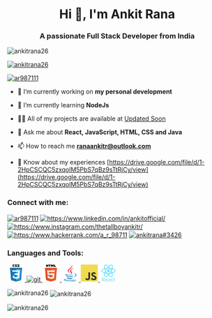 <h1 align="center">Hi 👋, I'm Ankit Rana</h1>
<h3 align="center">A passionate Full Stack Developer from India</h3>

<p align="left"> <img src="https://komarev.com/ghpvc/?username=ankitrana26&label=Profile%20views&color=0e75b6&style=flat" alt="ankitrana26" /> </p>

<p align="left"> <a href="https://github.com/ryo-ma/github-profile-trophy"><img src="https://github-profile-trophy.vercel.app/?username=ankitrana26" alt="ankitrana26" /></a> </p>

<p align="left"> <a href="https://twitter.com/ar987111" target="blank"><img src="https://img.shields.io/twitter/follow/ar987111?logo=twitter&style=for-the-badge" alt="ar987111" /></a> </p>

- 🔭 I’m currently working on **my personal development**

- 🌱 I’m currently learning **NodeJs**

- 👨‍💻 All of my projects are available at [Updated Soon](https://ankit-rana.netlify.app/)

- 💬 Ask me about **React, JavaScript, HTML, CSS and Java**

- 📫 How to reach me **ranaankitr@outlook.com**

- 📄 Know about my experiences [https://drive.google.com/file/d/1-2HpCSCQC5zxqolM5PbS7qBz9sTtRjCy/view](https://drive.google.com/file/d/1-2HpCSCQC5zxqolM5PbS7qBz9sTtRjCy/view)

<h3 align="left">Connect with me:</h3>
<p align="left">
<a href="https://twitter.com/ar987111" target="blank"><img align="center" src="https://raw.githubusercontent.com/rahuldkjain/github-profile-readme-generator/master/src/images/icons/Social/twitter.svg" alt="ar987111" height="30" width="40" /></a>
<a href="https://linkedin.com/in/https://www.linkedin.com/in/ankitofficial/" target="blank"><img align="center" src="https://raw.githubusercontent.com/rahuldkjain/github-profile-readme-generator/master/src/images/icons/Social/linked-in-alt.svg" alt="https://www.linkedin.com/in/ankitofficial/" height="30" width="40" /></a>
<a href="https://instagram.com/https://www.instagram.com/thetallboyankitr/" target="blank"><img align="center" src="https://raw.githubusercontent.com/rahuldkjain/github-profile-readme-generator/master/src/images/icons/Social/instagram.svg" alt="https://www.instagram.com/thetallboyankitr/" height="30" width="40" /></a>
<a href="https://www.hackerrank.com/https://www.hackerrank.com/a_r_98711" target="blank"><img align="center" src="https://raw.githubusercontent.com/rahuldkjain/github-profile-readme-generator/master/src/images/icons/Social/hackerrank.svg" alt="https://www.hackerrank.com/a_r_98711" height="30" width="40" /></a>
<a href="https://discord.gg/ankitrana#3426" target="blank"><img align="center" src="https://raw.githubusercontent.com/rahuldkjain/github-profile-readme-generator/master/src/images/icons/Social/discord.svg" alt="ankitrana#3426" height="30" width="40" /></a>
</p>

<h3 align="left">Languages and Tools:</h3>
<p align="left"> <a href="https://www.w3schools.com/css/" target="_blank" rel="noreferrer"> <img src="https://raw.githubusercontent.com/devicons/devicon/master/icons/css3/css3-original-wordmark.svg" alt="css3" width="40" height="40"/> </a> <a href="https://git-scm.com/" target="_blank" rel="noreferrer"> <img src="https://www.vectorlogo.zone/logos/git-scm/git-scm-icon.svg" alt="git" width="40" height="40"/> </a> <a href="https://www.w3.org/html/" target="_blank" rel="noreferrer"> <img src="https://raw.githubusercontent.com/devicons/devicon/master/icons/html5/html5-original-wordmark.svg" alt="html5" width="40" height="40"/> </a> <a href="https://www.java.com" target="_blank" rel="noreferrer"> <img src="https://raw.githubusercontent.com/devicons/devicon/master/icons/java/java-original.svg" alt="java" width="40" height="40"/> </a> <a href="https://developer.mozilla.org/en-US/docs/Web/JavaScript" target="_blank" rel="noreferrer"> <img src="https://raw.githubusercontent.com/devicons/devicon/master/icons/javascript/javascript-original.svg" alt="javascript" width="40" height="40"/> </a> <a href="https://reactjs.org/" target="_blank" rel="noreferrer"> <img src="https://raw.githubusercontent.com/devicons/devicon/master/icons/react/react-original-wordmark.svg" alt="react" width="40" height="40"/> </a> </p>

<p><img align="left" src="https://github-readme-stats.vercel.app/api/top-langs?username=ankitrana26&show_icons=true&locale=en&layout=compact" alt="ankitrana26" /></p>

<p>&nbsp;<img align="center" src="https://github-readme-stats.vercel.app/api?username=ankitrana26&show_icons=true&locale=en" alt="ankitrana26" /></p>

<p><img align="center" src="https://github-readme-streak-stats.herokuapp.com/?user=ankitrana26&" alt="ankitrana26" /></p>






<!---
AnkitRana26/AnkitRana26 is a ✨ special ✨ repository because its `README.md` (this file) appears on your GitHub profile.
You can click the Preview link to take a look at your changes.
--->
